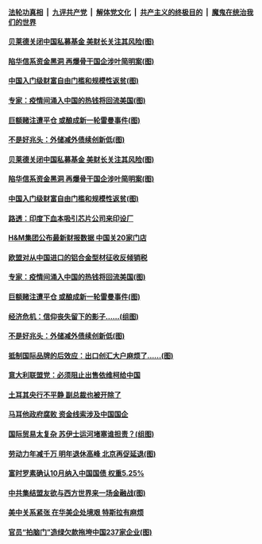 

####  [法轮功真相](../../../../basic/blob/master/README.md?t=04010631) &nbsp;|&nbsp; [九评共产党](../../../../9ping.md/blob/master/README.md?t=04010631) &nbsp;|&nbsp; [解体党文化](../../../../jtdwh.md/blob/master/README.md?t=04010631)  &nbsp;|&nbsp; [共产主义的终极目的](../../../../gczydzjmd.md/blob/master/README.md?t=04010631) &nbsp;|&nbsp; [魔鬼在统治我们的世界](../../../../mgztzwmdsj.md/blob/master/README.md?t=04010631) 

#### [贝莱德关闭中国私募基金 美财长关注其风险(图)](../pages/p5/967372.md?t=04010631) 

#### [陷华信系资金黑洞 再爆骨干国企涉叶简明案(图)](../pages/p5/967341.md?t=04010631) 

#### [中国入门级财富自由门槛和规模性返贫(图)](../pages/p5/967351.md?t=04010631) 

#### [专家：疫情间涌入中国的热钱将回流美国(图)](../pages/p5/967334.md?t=04010631) 

#### [巨额赌注遭平仓 或酿成新一轮雷曼事件(图)](../pages/p5/967271.md?t=04010631) 

#### [不是好兆头：外储减外债续创新低(图)](../pages/p5/967274.md?t=04010631) 

#### [贝莱德关闭中国私募基金 美财长关注其风险(图)](../pages/p5/967372.md?t=04010631) 

#### [陷华信系资金黑洞 再爆骨干国企涉叶简明案(图)](../pages/p5/967341.md?t=04010631) 

#### [中国入门级财富自由门槛和规模性返贫(图)](../pages/p5/967351.md?t=04010631) 

#### [路透：印度下血本吸引芯片公司来印设厂](../pages/p5/967354.md?t=04010631) 

#### [H&amp;M集团公布最新财报数据 中国关20家门店](../pages/p5/967346.md?t=04010631) 

#### [欧盟对从中国进口的铝合金型材征收反倾销税](../pages/p5/967336.md?t=04010631) 

#### [专家：疫情间涌入中国的热钱将回流美国(图)](../pages/p5/967334.md?t=04010631) 

#### [巨额赌注遭平仓 或酿成新一轮雷曼事件(图)](../pages/p5/967271.md?t=04010631) 

#### [经济危机：信仰丧失留下的影子……(组图)](../pages/p5/967276.md?t=04010631) 

#### [不是好兆头：外储减外债续创新低(图)](../pages/p5/967274.md?t=04010631) 

#### [抵制国际品牌的后效应：出口创汇大户麻烦了……(图)](../pages/p5/967281.md?t=04010631) 

#### [意大利联盟党：必须阻止出售依维柯给中国](../pages/p5/967260.md?t=04010631) 

#### [土耳其央行不平静 副总裁也被开除了](../pages/p5/967259.md?t=04010631) 

#### [马耳他政府腐败 资金线索涉及中国国企](../pages/p5/967258.md?t=04010631) 

#### [国际贸易太复杂 苏伊士运河堵塞谁担责？(组图)](../pages/p5/967256.md?t=04010631) 

#### [劳动力年减千万 明年退休高峰 北京再促延退(图)](../pages/p5/967243.md?t=04010631) 

#### [富时罗素确认10月纳入中国国债 权重5.25%](../pages/p5/967233.md?t=04010631) 

#### [中共集结盟友欲与西方世界来一场金融战(图)](../pages/p5/967225.md?t=04010631) 

#### [美中关系紧张 在华美企处境艰 特斯拉有麻烦](../pages/p5/967220.md?t=04010631) 

#### [官员“拍脑门”造绿欠款拖垮中国237家企业(图)](../pages/p5/967122.md?t=04010631) 

